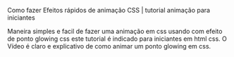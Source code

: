 Como fazer Efeitos rápidos de animação CSS | tutorial animação para iniciantes

Maneira simples e facil de fazer uma animação em css usando com efeito de ponto glowing css
este tutorial é indicado para iniciantes em html css.
O Vídeo é claro e explicativo de como animar um ponto glowing em css.
